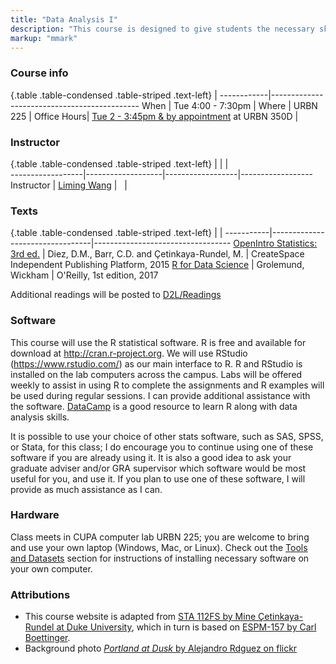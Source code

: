 ```yaml
---
title: "Data Analysis I"
description: "This course is designed to give students the necessary skills to analyze data for their research projects. Together with USP 654 Data Analysis II in the fall, the sequence will provide a thorough and reasonably comprehensive introduction to understanding, critically evaluating, conducting, and writing about analyses for most studies in social science- related disciplines. This course covers descriptive statistics, probability and distributions, hypothesis testing, association, and simple regression analysis. USP 654 Data Analysis II will cover regression analysis in more depth."
markup: "mmark"
---
```


### Course info

{.table .table-condensed .table-striped .text-left}
 <span></span>     | <span></span>
------------|---------------------------------------------
When        |  Tue 4:00 - 7:30pm                         |
Where       |  URBN 225                                  |
Office Hours|  [Tue 2 - 3:45pm & by appointment](https://calendar.google.com/calendar/selfsched?sstoken=UUlwWnNVMTFpNHBGfGRlZmF1bHR8NDA1NGM4OTVlYTI4NjA0MGFhNjlhNDliMWZlNWY4YmU) at URBN 350D |

### Instructor
{.table .table-condensed .table-striped .text-left}
<span></span>     | <span></span>     | <span></span>    | <span></span>         
------------------|-------------------|------------------|------------------
Instructor        | [Liming Wang](https://lmwang.netlify.com/) | <a href="mailto:lmwang@pdx.edu" title="email"><i class="fa fa-envelope"></i></a> &nbsp; <a href="https://github.com/lmwang9527" title="GitHub"><i class="fa fa-github"></i></a> |


### Texts

{.table .table-condensed .table-striped .text-left}
 <span></span>     | <span></span> | <span></span> 
-----------|---------------------------------|----------------------------------
[OpenIntro Statistics: 3rd ed.](https://www.amazon.com/OpenIntro-Statistics-Third-David-Diez/dp/194345003X) | Diez, D.M., Barr, C.D. and Çetinkaya-Rundel, M. | CreateSpace Independent Publishing Platform, 2015
[R for Data Science](http://r4ds.had.co.nz/) | Grolemund, Wickham | O'Reilly, 1st edition, 2017

Additional readings will be posted to [D2L/Readings](https://d2l.pdx.edu/d2l/le/content/667907/Home)

### Software

This course will use the R statistical software. R is free and available for download at http://cran.r-project.org. We will use RStudio (https://www.rstudio.com/) as our main interface to R. R and RStudio is installed on the lab computers across the campus. Labs will be offered weekly to assist in using R to complete the assignments and R examples will be used during regular sessions. I can provide additional assistance with the software. [DataCamp](https://www.datacamp.com/groups/usp654-data-analysis-2/) is a good resource to learn R along with data analysis skills. 

It is possible to use your choice of other stats software, such as SAS, SPSS, or Stata, for this class; I do encourage you to continue using one of these software if you are already using it. It is also a good idea to ask your graduate adviser and/or GRA supervisor which software would be most useful for you, and use it. If you plan to use one of these software, I will provide as much assistance as I can.

### Hardware

Class meets in CUPA computer lab URBN 225; you are welcome to bring and use your own laptop (Windows, Mac, or Linux). Check out the [Tools and Datasets](/tools) section for instructions of installing necessary software on your own computer.

### Attributions

- This course website is adapted from [STA 112FS by Mine Çetinkaya-Rundel at Duke University](http://www2.stat.duke.edu/courses/Fall17/sta112.01/), which in turn is based on [ESPM-157 by Carl Boettinger](https://espm-157.carlboettiger.info/).
- Background photo [*Portland at Dusk* by Alejandro Rdguez on flickr](https://www.flickr.com/photos/90642235@N04/19400834865/)

